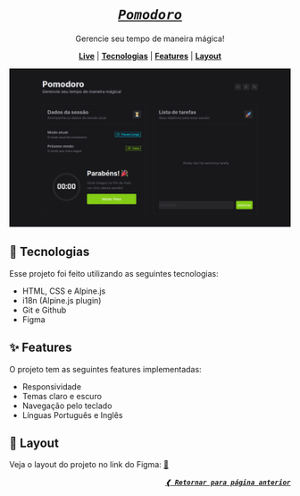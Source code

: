 [previous]: ../../
[live]: https://dreisss.github.io/challenges-ballerini/monthly/2023/may

<div align="center">

# [**_`Pomodoro`_**](#pomodoro)

Gerencie seu tempo de maneira mágica!

[**Live**][live] | [**Tecnologias**](#rocket-tecnologias) | [**Features**](#sparkles-features) | [**Layout**](#art-layout)

[![preview](./preview.png)][live]

</div>

## :rocket: **Tecnologias**

Esse projeto foi feito utilizando as seguintes tecnologias:

- HTML, CSS e Alpine.js
- i18n (Alpine.js plugin)
- Git e Github
- Figma

## :sparkles: **Features**

O projeto tem as seguintes features implementadas:

- Responsividade
- Temas claro e escuro
- Navegação pelo teclado
- Línguas Português e Inglês

## :art: **Layout**

Veja o layout do projeto no link do Figma: [:link:](https://www.figma.com/community/file/1236120820811357022)

<div align="right">

[**_`❰ Retornar para página anterior`_**][previous]

</div>
